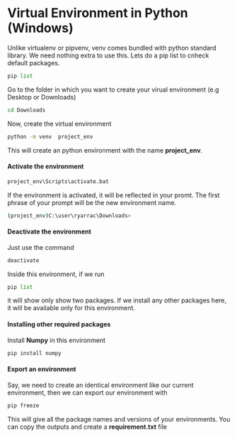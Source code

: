 # Virtual Environment in Python (Windows)
    
Unlike virtualenv or pipvenv, venv comes bundled with python standard library. We need nothing extra to use this. 
Lets do a pip list to cnheck default packages.

```py
pip list
```
Go to the folder in which you want to create your virual environment (e.g Desktop or Downloads)

```sh
cd Downloads
```

Now, create the virtual environment

```sh
python -m venv  project_env
```
This will create an python environment with the name **project_env**.

#### Activate the environment

```sh
project_env\Scripts\activate.bat
```

If the environment is activated, it will be reflected in your promt. The first phrase of your prompt will be the new environment name.

```sh
(project_env)C:\user\ryarrac\Downloads>
```

#### Deactivate the environment

Just use the command

```py
deactivate
```


Inside this environment, if we run 
```py
pip list
```
it will show only show two packages. If we install any other packages here, it will be available only for this environment. 

#### Installing other required packages

Install **Numpy** in this environment

```py
pip install numpy
```

#### Export an environment

Say, we need to create an identical environment like our current environment, then we can export our environment with 

```py
pip freeze
```

This will give all the package names and versions of your environments. You can copy the outputs and create a **requirement.txt** file 